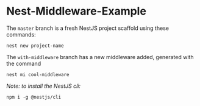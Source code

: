# Nest-Middleware-Example


The `master` branch is a fresh NestJS project scaffold using these commands:
```
nest new project-name
```

The `with-middleware` branch has a new middleware added, generated with the command
```
nest mi cool-middleware
```

_Note: to install the NestJS cli:_
```
npm i -g @nestjs/cli
```
